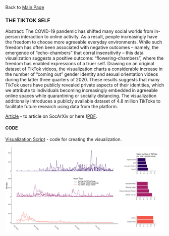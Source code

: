 Back to [Main Page](https://github.com/jsachs802/research_overview/blob/main/README.md)

### THE TIKTOK SELF

Abstract: The COVID-19 pandemic has shifted many social worlds from in-person interaction to online activity. As a result, people increasingly have the freedom to choose more agreeable everyday environments. While such freedom has often been associated with negative outcomes – namely, the emergence of “echo-chambers” that corral insensitivity – this data visualization suggests a positive outcome: “flowering-chambers”, where the freedom has enabled expressions of a truer self. Drawing on an original dataset of TikTok videos, the visualization charts a considerable increase in the number of “coming out” gender identity and sexual orientation videos during the latter three quarters of 2020. These results suggests that many TikTok users have publicly revealed private aspects of their identities, which we attribute to individuals becoming increasingly embedded in agreeable online spaces while quarantining or socially distancing. The visualization additionally introduces a publicly available dataset of 4.8 million TikToks to facilitate future research using data from the platform.

[Article](https://osf.io/preprints/socarxiv/2rx46) - to article on SocArXiv or here ([PDF](https://github.com/jsachs802/research_overview/blob/main/tiktokself/sachs_tiktok_2021.pdf). 

#### CODE

[Visualization Script](https://github.com/jsachs802/research_overview/blob/main/tiktokself/TikTok%20Visual.R) - code for creating the visualization.

![Visual](https://github.com/jsachs802/research_overview/blob/main/tiktokself/figure1.png)

